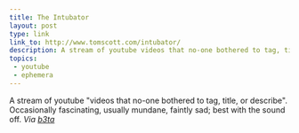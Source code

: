 ```yaml
---
title: The Intubator
layout: post
type: link
link_to: http://www.tomscott.com/intubator/
description: A stream of youtube videos that no-one bothered to tag, title, or describe.
topics:
 - youtube
 - ephemera
---
```

A stream of youtube "videos that no-one bothered to tag, title, or describe". Occasionally fascinating, usually mundane, faintly sad; best with the sound off.
_Via [b3ta](http://b3ta.com/newsletter/issue395/)_